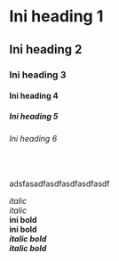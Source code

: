 # Ini heading 1 
## Ini heading 2 
### Ini heading 3 
#### Ini heading 4 
##### Ini heading 5 
###### Ini heading 6

<br>

adsfasadfasdfasdfasdfasdf  

*italic* <br>
_italic_ <br>
**ini bold** <br>
__ini bold__ <br> 
__*italic bold*__ <br> 
_**italic bold**_
